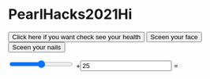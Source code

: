 # PearlHacks2021Hi
<button id='btn1' type="button" onclick="function1()"> Click here if you want check see your health</button>
<button id='btn2' type="button" onclick="function2()">Sceen your face</button>
<button id='bt3' type="button" onclick="function3()">Sceen your nails</button>
</div>

<form oninput="x.value=parseInt(a.value)+parseInt(b.value)">
  <input type="range" id="a" value="50">
  +<input type="number" id="b" value="25">
  =<output name="x" for="a b"></output>
</form>
